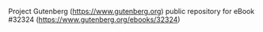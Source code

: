 Project Gutenberg (https://www.gutenberg.org) public repository for eBook #32324 (https://www.gutenberg.org/ebooks/32324)
